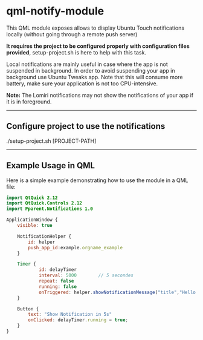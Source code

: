 # qml-notify-module

This QML module exposes allows to display Ubuntu Touch notifications locally (without going through a remote push server)

**It requires the project to be configured properly with configuration files provided**, setup-project.sh is here to help with this task.

Local notifications are mainly useful in case where the app is not suspended in background. In order to avoid suspending your app in background use Ubuntu Tweaks app. Note that this will consume more battery, make sure your application is not too CPU-intensive.

**Note:** The Lomiri notifications may not show the notifications of your app if it is in foreground.

---

## Configure project to use the notifications

./setup-project.sh [PROJECT-PATH]

---

## Example Usage in QML

Here is a simple example demonstrating how to use the module in a QML file:

```qml
import QtQuick 2.12
import QtQuick.Controls 2.12
import Pparent.Notifications 1.0

ApplicationWindow {
    visible: true

    NotificationHelper {
        id: helper
        push_app_id:example.orgname_example
    }

    Timer {
            id: delayTimer
            interval: 5000        // 5 secondes
            repeat: false
            running: false
            onTriggered: helper.showNotificationMessage("title","Hello world")
    }

    Button {
        text: "Show Notification in 5s"
        onClicked: delayTimer.running = true;
    }
}
 
